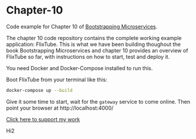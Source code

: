 # Chapter-10

Code example for Chapter 10 of [Bootstrapping Microservices](https://www.bootstrapping-microservices.com/).

The chapter 10 code repository contains the complete working example application: FlixTube. This is what we have been building thoughout the book Bootstrapping Microservices and chapter 10 provides an overview of FlixTube so far, with instructions on how to start, test and deploy it.

You need Docker and Docker-Compose installed to run this.

Boot FlixTube from your terminal like this:

```bash
docker-compose up --build
```

Give it some time to start, wait for the `gateway` service to come online. Then point your browser at http://localhost:4000/

[Click here to support my work](https://www.codecapers.com.au/about#support-my-work)

Hi2
